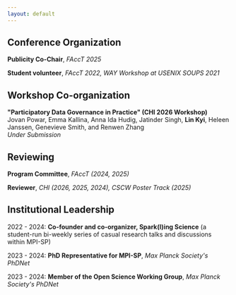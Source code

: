 ```yaml
---
layout: default
---
```


## Conference Organization
**Publicity Co-Chair**, _FAccT 2025_

**Student volunteer**, _FAccT 2022, WAY Workshop at USENIX SOUPS 2021_

## Workshop Co-organization
**"Participatory Data Governance in Practice" (CHI 2026 Workshop)**   
Jovan Powar, Emma Kallina, Anna Ida Hudig, Jatinder Singh, **Lin Kyi**, Heleen Janssen, Genevieve Smith, and Renwen Zhang  
_Under Submission_  

## Reviewing
**Program Committee**, _FAccT (2024, 2025)_

**Reviewer**, _CHI (2026, 2025, 2024), CSCW Poster Track (2025)_

## Institutional Leadership
2022 - 2024: **Co-founder and co-organizer, Spark(l)ing Science** (a student-run bi-weekly series of casual research talks and discussions within MPI-SP)

2023 - 2024: **PhD Representative for MPI-SP**, _Max Planck Society's PhDNet_

2023 - 2024: **Member of the Open Science Working Group**, _Max Planck Society's PhDNet_
